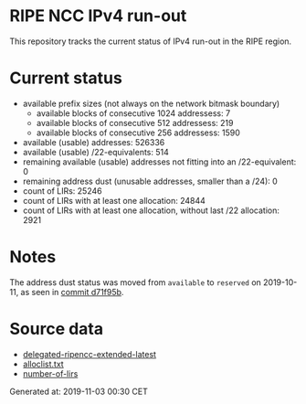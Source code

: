 # RIPE NCC IPv4 run-out
This repository tracks the current status of IPv4 run-out in the RIPE region.

# Current status
- available prefix sizes (not always on the network bitmask boundary)
  - available blocks of consecutive 1024 addressess: 7
  - available blocks of consecutive 512 addressess: 219
  - available blocks of consecutive 256 addressess: 1590
- available (usable) addresses: 526336
- available (usable) /22-equivalents: 514
- remaining available (usable) addresses not fitting into an /22-equivalent: 0
- remaining address dust (unusable addresses, smaller than a /24): 0
- count of LIRs: 25246
- count of LIRs with at least one allocation: 24844
- count of LIRs with at least one allocation, without last /22 allocation: 2921

# Notes
The address dust status was moved from `available` to `reserved` on 2019-10-11, as seen in [commit d71f95b](https://github.com/zajdee/ripe-ncc-ipv4-runout/commit/d71f95b1f7c9f639556e395e4ad0f41e54834954).

# Source data
- [delegated-ripencc-extended-latest](https://ftp.ripe.net/pub/stats/ripencc/delegated-ripencc-extended-latest)
- [alloclist.txt](https://ftp.ripe.net/pub/stats/ripencc/membership/alloclist.txt)
- [number-of-lirs](https://labs.ripe.net/statistics/number-of-lirs)

Generated at: 2019-11-03 00:30 CET
